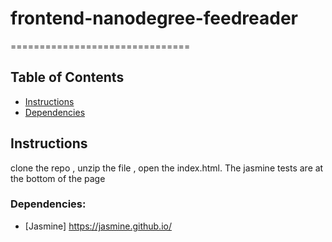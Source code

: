 # frontend-nanodegree-feedreader
===============================

## Table of Contents

* [Instructions](#instructions)
* [Dependencies](#dependencies)

## Instructions
clone the repo , unzip the file , open the index.html. The jasmine tests are at the bottom of the page

### Dependencies:
* [Jasmine] https://jasmine.github.io/
